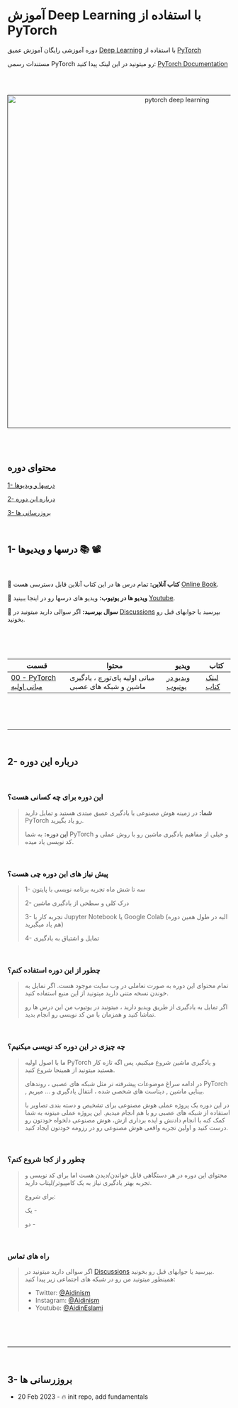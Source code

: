 # آموزش Deep Learning با استفاده از  PyTorch

دوره آموزشی رایگان آموزش عمیق [Deep Learning](https://en.wikipedia.org/wiki/Deep_learning) با استفاده از [PyTorch](https://pytorch.org/)

مستندات رسمی PyTorch رو میتونید در این لینک پیدا کنید: [PyTorch Documentation](https://pytorch.org/docs/stable/index.html)

<br/><br/>

<div align="center">
    <a href="">
        <img src="https://sdtimes.com/wp-content/uploads/2022/12/Pytorch.png" width=750 alt="pytorch deep learning">
    </a>
</div>

<br/><br/>

## محتوای دوره

[1- درسها و ویدیوها](https://github.com/aidinism/deep-learning#course-materialsoutline)

[2- درباره این دوره](https://github.com/aidinism/deep-learning#about-this-course)

[3- بروزرسانی ها](https://github.com/aidinism/deep-learning#log)

<br/>


## 1- درسها و ویدیوها 📚 📽️

<br/>

📖 **کتاب آنلاین:** تمام درس ها در این کتاب آنلاین قابل دسترسی هست [Online Book]().

🎥 **ویدیو ها در یوتیوب:** ویدیو های درسها رو در اینجا ببینید [Youtube](https://www.youtube.com/playlist?list=PLF7LEiFs58lo0npB0kGWy41iv0D8ZME3m).

🤔 **سوال بپرسید:** اگر سوالی دارید میتونید در [Discussions](https://github.com/aidinism/deep-learning/discussions) بپرسید یا جوابهای قبل رو بخونید.

<br/><br/><br/>

| **قسمت** | **محتوا** | **ویدیو** | **کتاب** |
| --- | --- | --- | --- |
| [00 - PyTorch مبانی اولیه]() | مبانی اولیه پای‌تورچ ، یادگیری ماشین و شبکه های عصبی | [ویدیو در یوتیوب]() | [لینک کتاب]() |

<br/><br/><br/>

---

<br/>

## 2- درباره این دوره

<br/>

### <b> این دوره برای چه کسانی هست؟ </b>

>**شما:** در زمینه هوش مصنوعی یا یادگیری عمیق مبتدی هستید و تمایل دارید PyTorch رو یاد بگیرید.
>
>**این دوره:** به شما PyTorch و خیلی از مفاهیم یادگیری ماشین رو با روش عملی و کد نویسی یاد میده.

<br/>

### <b>پیش نیاز های این دوره چی هست؟</b>

>1- سه تا شش ماه تجربه برنامه نویسی با پایتون
>
>2- درک کلی و سطحی از یادگیری ماشین
>
>3- تجربه کار با Jupyter Notebook یا Google Colab (البه در طول همین دوره هم یاد میگیرید)
>
>4- تمایل و اشتیاق به یادگیری

<br/>

### <b> چطور از این دوره استفاده کنم؟ </b>

>تمام محتوای این دوره به صورت تعاملی در وب سایت []() موجود هست. اگر تمایل به خوندن نسخه متنی دارید میتونید از این منبع استفاده کنید.
>
>اگر تمایل به یادگیری از طریق ویدیو دارید ، میتونید در یوتیوب من این درس ها رو تماشا کنید و همزمان با من کد نویسی رو انجام بدید.

<br/>

### <b> چه چیزی در این دوره کد نویسی میکنیم؟ </b>

>ما با اصول اولیه PyTorch و یادگیری ماشین شروع میکنیم، پس اگه تازه کار هستید میتونید از همینجا شروع کنید.
>
>در ادامه سراغ موضوعات پیشرفته تر مثل شبکه های عصبی ، روندهای PyTorch , بینایی ماشین , دیتاست های شخصی شده ، انتقال یادگیری و ... میریم.
>
>در این دوره یک پروژه عملی هوش مصنوعی برای تشخیص و دسته بندی تصاویر با استفاده از شبکه های عصبی رو با هم انجام میدیم. این پروژه عملی میتونه به شما کمک کنه با انجام دادنش و ایده برداری ازش، هوش مصنوعی دلخواه خودتون رو درست کنید و اولین تجربه واقعی هوش مصنوعی رو در رزومه خودتون ایجاد کنید.

<br/>

### <b> چطور و از کجا شروع کنم؟ </b>

>محتوای این دوره در هر دستگاهی قابل خواندن/دیدن هست اما برای کد نویسی و تجربه بهتر یادگیری نیاز به یک کامپیوتر/لپتاب دارید.
>
>برای شروع:
>
>یک -
>
>دو -

<br/>

### <b> راه های تماس </b>

>اگر سوالی دارید میتونید در [Discussions](https://github.com/aidinism/deep-learning/discussions) بپرسید یا جوابهای قبل رو بخونید. <br/> همینطور میتونید من رو در شبکه های اجتماعی زیر پیدا کنید:
>
>- Twitter: [@Aidinism](https://twitter.com/Aidinism)
>- Instagram: [@Aidinism](https://www.instagram.com/aidinism/)
>- Youtube: [@AidinEslami](https://www.youtube.com/@AidinEslami)

<br/><br/><br/>

---

<br/>

## 3- بروزرسانی ها

- 20 Feb 2023 - 🔥 init repo, add fundamentals
